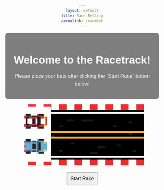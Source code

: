 ```yaml
---
layout: default
title: Race Betting
permalink: /racebet
---
```


<html lang="en">
<body>
    <div class="textbox">
        <h1>Welcome to the Racetrack!</h1>
        <p>Please place your bets after clicking the `Start Race` button below!</p>       
    </div>
</body>
<br>
<head>
    <meta charset="UTF-8">
    <meta name="viewport" content="width=device-width, initial-scale=1.0">
    <title>Your Webpage Title</title>
    <style>
        body {
            background-image: url('images/racebetbackdrop.png');
            background-size: cover;
            background-position: center center;
            background-attachment: fixed;
            margin: 0;
            font-family: 'Arial', sans-serif;
            color: #ffffff; /* Text color */
            text-align: center;
            padding: 50px; /* Add padding to the content */
        }
        .textbox {
            background: rgba(0, 0, 0, 0.5);
            border: 1px solid #ffffff;
            padding: 20px;
            margin: 20px;
            border-radius: 10px;
            max-width: 600px;
            margin: auto;
        }
        h1 {
            font-size: 2.5em;
            margin-bottom: 20px;
        }
        p {
            font-size: 1.2em;
            line-height: 1.5;
        }
    </style>
</head>
<head>
    <meta charset="UTF-8">
    <meta name="viewport" content="width=device-width, initial-scale=1.0">
    <style>
        body {
            text-align: center;
            margin-top: 50px;
        }
        .race-track {
            position: relative;
            width: 80%;
            margin: 0 auto;
        }
        .car {
            position: absolute;
            bottom: 0;
            transition: left 3s linear;  /* Adjust the transition duration as needed */
        }
        #blueCar {
            left: 0;
            bottom: 15px;  /* Adjust the starting position for the blue car */
        }
        #redCar {
            left: 0;
            bottom: 95px;  /* Adjust the starting position for the red car */
        }
        button {
            margin-top: 20px;
            padding: 10px;
            font-size: 16px;
        }
    </style>
    <script>
        var blueCarInterval, redCarInterval;
        var userBet;
        var userChoice;
        function startRace() {
            // Prompt the user to input a wager
            userBet = prompt("Enter the amount you want to wager (at least $10):");
            // Check if the input is valid
            if (userBet >= 10) {
                // Prompt the user to pick a car
                userChoice = prompt("Choose the car you want to bet on (blue or red):");
                // Check if the user picked a valid car
                if (userChoice.toLowerCase() === 'blue' || userChoice.toLowerCase() === 'red') {
                    // Get the cars
                    var blueCar = document.getElementById('blueCar');
                    var redCar = document.getElementById('redCar');
                    // Determine the winner based on specified probabilities
                    var winner;
                    if (userChoice.toLowerCase() === 'red') {
                        winner = Math.random() < 0.3 ? 'red' : 'blue';
                    } else {
                        winner = Math.random() < 0.7 ? 'red' : 'blue';
                    }
                    // Set positions based on the winner
                    blueCar.style.left = winner === 'blue' ? '80%' : '0';
                    redCar.style.left = winner === 'red' ? '80%' : '0';
                    // Disable the button after the race starts
                    document.getElementById('raceButton').disabled = true;
                    // Display the result
                    setTimeout(function () {
                        var resultMessage;
                        if (winner === userChoice.toLowerCase()) {
                            resultMessage = 'Congratulations! You won $' + userBet * 2;
                        } else {
                            resultMessage = 'Sorry, you lost $' + userBet;
                        }
                        alert(resultMessage);
                        stopCars(); // Stop the cars after the race is finished
                    }, 3000);  // Adjust the timeout duration to match the transition duration
                    // Move the cars with different speeds using setInterval
                    blueCarInterval = setInterval(function () {
                        moveCar(blueCar, 5); // Move the blue car
                    }, 80);
                    redCarInterval = setInterval(function () {
                        moveCar(redCar, 4.99); // Move the red car
                    }, 80);
                } else {
                    alert("Please choose a valid car (blue or red).");
                }
            } else {
                alert("Please enter a valid wager amount (at least $5).");
            }
        }
        function moveCar(car, speed) {
            car.style.left = parseFloat(car.style.left) + speed + '%';
            // Check if the car has reached the end
            if (parseFloat(car.style.left) >= 80) {
                stopCar(car);
            }
        }
        function stopCar(car) {
            clearInterval(car === blueCar ? blueCarInterval : redCarInterval);
        }
        function stopCars() {
            stopCar(blueCar);
            stopCar(redCar);
        }
    </script>
    <script>
    var blueCarInterval, redCarInterval;
    var userBalance = 200; // Starting balance
    var userBet;
    var userChoice;
    function startRace() {
        // Prompt the user to input a wager
        userBet = prompt("Enter the amount you want to wager (at least $10):");
        // Check if the input is valid
        if (userBet >= 10 && userBet <= userBalance) {
            // Deduct the bet amount from the user's balance
            userBalance -= userBet;
            // Display the updated balance
            alert("Your current balance: $" + userBalance);
            // Prompt the user to pick a car
            userChoice = prompt("Choose the car you want to bet on (blue or red):");
            // Check if the user picked a valid car
            if (userChoice.toLowerCase() === 'blue' || userChoice.toLowerCase() === 'red') {
                // Get the cars
                var blueCar = document.getElementById('blueCar');
                var redCar = document.getElementById('redCar');
                // Determine the winner based on specified probabilities
                var winner;
                if (userChoice.toLowerCase() === 'red') {
                    winner = Math.random() < 0.3 ? 'red' : 'blue';
                } else {
                    winner = Math.random() < 0.7 ? 'red' : 'blue';
                }
                // Set positions based on the winner
                blueCar.style.left = winner === 'blue' ? '80%' : '0';
                redCar.style.left = winner === 'red' ? '80%' : '0';
                // Disable the button after the race starts
                document.getElementById('raceButton').disabled = true;
                // Display the result
                setTimeout(function () {
                    var resultMessage;
                    if (winner === userChoice.toLowerCase()) {
                        // Update the user's balance on winning
                        userBalance += userBet * 2;
                        resultMessage = 'Congratulations! You won $' + userBet * 2;
                    } else {
                        resultMessage = 'Sorry, you lost $' + userBet;
                    }
                    // Display the updated balance
                    alert(resultMessage + "\nYour current balance: $" + userBalance);
                    stopCars(); // Stop the cars after the race is finished
                }, 3000);  // Adjust the timeout duration to match the transition duration
                // Move the cars with different speeds using setInterval
                blueCarInterval = setInterval(function () {
                    moveCar(blueCar, 5); // Move the blue car
                }, 80);
                redCarInterval = setInterval(function () {
                    moveCar(redCar, 4.99); // Move the red car
                }, 80);
            } else {
                alert("Please choose a valid car (blue or red).");
            }
        } else {
            alert("Please enter a valid wager amount (at least $10 and within your balance).");
        }
    }
</script>

</head>
<body>
    <div class="race-track">
        <img src="images/racetrack.png" alt="Race Track" width="1000" height="200">
        <img id="blueCar" class="car" src="images/blueracecar.png" alt="Blue Car" width="100">
        <img id="redCar" class="car" src="images/redracecar.png" alt="Red Car" width="100">
    </div>
    <button id="raceButton" onclick="startRace()">Start Race</button>
</body>
</html>